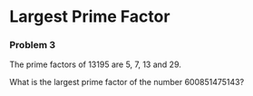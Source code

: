 # Largest Prime Factor  
### Problem 3

The prime factors of 13195 are 5, 7, 13 and 29.

What is the largest prime factor of the number 600851475143?
